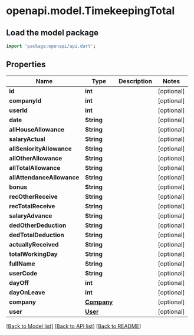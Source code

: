# openapi.model.TimekeepingTotal

## Load the model package
```dart
import 'package:openapi/api.dart';
```

## Properties
Name | Type | Description | Notes
------------ | ------------- | ------------- | -------------
**id** | **int** |  | [optional] 
**companyId** | **int** |  | [optional] 
**userId** | **int** |  | [optional] 
**date** | **String** |  | [optional] 
**allHouseAllowance** | **String** |  | [optional] 
**salaryActual** | **String** |  | [optional] 
**allSeniorityAllowance** | **String** |  | [optional] 
**allOtherAllowance** | **String** |  | [optional] 
**allTotalAllowance** | **String** |  | [optional] 
**allAttendanceAllowance** | **String** |  | [optional] 
**bonus** | **String** |  | [optional] 
**recOtherReceive** | **String** |  | [optional] 
**recTotalReceive** | **String** |  | [optional] 
**salaryAdvance** | **String** |  | [optional] 
**dedOtherDeduction** | **String** |  | [optional] 
**dedTotalDeduction** | **String** |  | [optional] 
**actuallyReceived** | **String** |  | [optional] 
**totalWorkingDay** | **String** |  | [optional] 
**fullName** | **String** |  | [optional] 
**userCode** | **String** |  | [optional] 
**dayOff** | **int** |  | [optional] 
**dayOnLeave** | **int** |  | [optional] 
**company** | [**Company**](Company.md) |  | [optional] 
**user** | [**User**](User.md) |  | [optional] 

[[Back to Model list]](../README.md#documentation-for-models) [[Back to API list]](../README.md#documentation-for-api-endpoints) [[Back to README]](../README.md)


